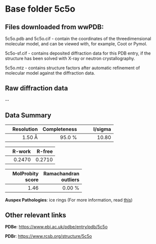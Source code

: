 # Base folder 5c5o

## Files downloaded from wwPDB:

5c5o.pdb and 5c5o.cif - contain the coordinates of the threedimensional molecular model, and can be viewed with, for example, Coot or Pymol.

5c5o-sf.cif - contains deposited diffraction data for this PDB entry, if the structure has been solved with X-ray or neutron crystallography.

5c5o.mtz - contains structure factors after automatic refinement of molecular model against the diffraction data.

## Raw diffraction data

--<br> 

## Data Summary
|   | Resolution | Completeness| I/sigma |
|---|-------------:|----------------:|--------------:|
|   |1.50 Å|95.0  %|<img width=50/>10.80|

|   | **R-work**| **R-free**   
|---|-------------:|----------------:|           
||  0.2470|  0.2710|

|   |**MolProbity<br>score**| **Ramachandran<br>outliers** 
|---|-------------:|----------------:|
||  1.46|  0.00 %|

**Auspex Pathologies**: ice rings (For more information, read [this](https://github.com/thorn-lab/coronavirus_structural_task_force/blob/master/pdb/3c_like_proteinase/SARS-CoV/5c5o/validation/auspex/5c5o_auspex_comments.txt))

 



## Other relevant links 
**PDBe**:  https://www.ebi.ac.uk/pdbe/entry/pdb/5c5o
 
**PDBr**: https://www.rcsb.org/structure/5c5o 

